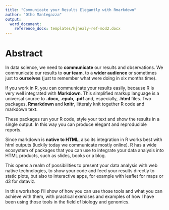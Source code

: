 ```yaml
---
title: "Communicate your Results Elegantly with Rmarkdown"
author: "Otho Mantegazza"
output:
  word_document:
    reference_docx: templates/kjhealy-ref-mod2.docx
---
```


# Abstract

In data science, we need to **communicate** our results and observations. We communicate our results to **our team**, to a **wider audience** or sometimes  just to **ourselves** (just to remember what were doing in six months time).

If you work in R, you can communicate your results easily, because R is very well integrated with **Markdown**. This simplified markup language is a universal source to **.docx, .epub, .pdf** and, especially, **.html** files. Two packages, **Rmarkdown** and **knitr**, litteraly knit together R code and markdown text.

These packages run your R code, style your text and show the results in a single output. In this way you can produce elegant and reproducible reports.

Since markdown is **native to HTML**, also its integration in R works best with html outputs (luckily today we communicate mostly online). R has a wide ecosystem of packages that you can use to integrate your data analysis into HTML products, such as slides, books or a blog.

This opens a realm of possibilities to present your data analysis with web native technologies, to show your code and feed your results directly to static plots, but also to interactive apps, for example with leaflet for maps or d3 for dataviz.

In this workshop I'll show of how you can use those tools and what you can achieve with them, with practical exercises and examples of how I have been using those tools in the field of biology and genomics.

